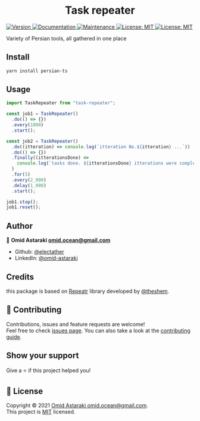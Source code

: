 <h1 align="center">Task repeater</h1>
<p>
  <a href="https://www.npmjs.com/package/persian-ts" target="_blank">
    <img alt="Version" src="https://img.shields.io/npm/v/persian-ts.svg">
  </a>
  <a href="https://github.com/electather/persian.ts#readme" target="_blank">
    <img alt="Documentation" src="https://img.shields.io/badge/documentation-yes-brightgreen.svg" />
  </a>
  <a href="https://github.com/electather/persian.ts/graphs/commit-activity" target="_blank">
    <img alt="Maintenance" src="https://img.shields.io/badge/Maintained%3F-yes-green.svg" />
  </a>
  <a href="https://github.com/electather/persian.ts/blob/master/LICENSE" target="_blank">
    <img alt="License: MIT" src="https://img.shields.io/github/license/electather/persian.ts" />
  </a>
  <a href="https://bundlephobia.com/package/persian-ts" target="_blank">
    <img alt="License: MIT" src="https://img.shields.io/bundlephobia/minzip/persian-ts" />
  </a>
</p>

Variety of Persian tools, all gathered in one place

## Install

```sh
yarn install persian-ts
```

## Usage

```typescript
import TaskRepeater from "task-repeater";

const job1 = TaskRepeater()
  .do(() => {})
  .every(1000)
  .start();

const job2 = TaskRepeater()
  .do((itteration) => console.log(`itteration No.${itteration} ...`))
  .do(() => {})
  .finally((itterationsDone) =>
    console.log(`tasks done. ${itterationsDone} itterations were completed.`)
  )
  .for(5)
  .every(2_000)
  .delay(1_000)
  .start();

job1.stop();
job1.reset();
```

## Author

👤 **Omid Astaraki <omid.ocean@gmail.com>**

- Github: [@electather](https://github.com/electather)
- LinkedIn: [@omid-astaraki](https://linkedin.com/in/omid-astaraki)

## Credits

this package is based on [Repeatr](https://github.com/theshem/Repeatr) library developed by [@theshem](https://github.com/theshem).

## 🤝 Contributing

Contributions, issues and feature requests are welcome!<br />Feel free to check [issues page](https://github.com/electather/persian.ts/issues). You can also take a look at the [contributing guide](https://github.com/electather/persian.ts/blob/master/CONTRIBUTING.md).

## Show your support

Give a ⭐️ if this project helped you!

## 📝 License

Copyright © 2021 [Omid Astaraki <omid.ocean@gmail.com>](https://github.com/electather).<br />
This project is [MIT](https://github.com/electather/persian.ts/blob/master/LICENSE) licensed.
